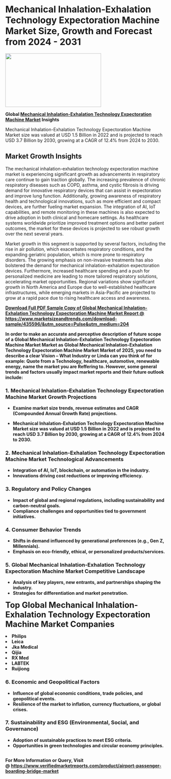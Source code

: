 <H1>Mechanical Inhalation-Exhalation Technology Expectoration Machine Market Size, Growth and Forecast from 2024 - 2031</H1><img class="aligncenter size-medium wp-image-584254" src="https://thirdeyenews.in/wp-content/uploads/2024/09/Global-Market-Research-300x168.jpeg" alt="" width="300" height="168" /><p><strong>Global&nbsp;<a href="https://www.marketsizeandtrends.com/download-sample/435596/&amp;utm_source=Pulse&amp;utm_medium=204">Mechanical Inhalation-Exhalation Technology Expectoration Machine Market</a> Insights</strong></p><p>Mechanical Inhalation-Exhalation Technology Expectoration Machine Market size was valued at USD 1.5 Billion in 2022 and is projected to reach USD 3.7 Billion by 2030, growing at a CAGR of 12.4% from 2024 to 2030.</p><p><h2>Market Growth Insights</h2> <p>The mechanical inhalation-exhalation technology expectoration machine market is experiencing significant growth as advancements in respiratory care continue to gain traction globally. The increasing prevalence of chronic respiratory diseases such as COPD, asthma, and cystic fibrosis is driving demand for innovative respiratory devices that can assist in expectoration and improve lung function. Additionally, growing awareness of respiratory health and technological innovations, such as more efficient and compact devices, are further fueling market expansion. The integration of AI, IoT capabilities, and remote monitoring in these machines is also expected to drive adoption in both clinical and homecare settings. As healthcare systems worldwide prioritize improved treatment options and better patient outcomes, the market for these devices is projected to see robust growth over the next several years.</p> <p><strong><a href="#"></a></strong></p> <p>Market growth in this segment is supported by several factors, including the rise in air pollution, which exacerbates respiratory conditions, and the expanding geriatric population, which is more prone to respiratory disorders. The growing emphasis on non-invasive treatments has also bolstered the demand for mechanical inhalation-exhalation expectoration devices. Furthermore, increased healthcare spending and a push for personalized medicine are leading to more tailored respiratory solutions, accelerating market opportunities. Regional variations show significant growth in North America and Europe due to well-established healthcare infrastructures, while emerging markets in Asia-Pacific are projected to grow at a rapid pace due to rising healthcare access and awareness.</p> <p><strong><a href="#"></p><p><span class=""><strong>Download Full PDF Sample Copy of Global Mechanical Inhalation-Exhalation Technology Expectoration Machine Market Report</strong> @ <a href="https://www.marketsizeandtrends.com/download-sample/435596/&amp;utm_source=Pulse&amp;utm_medium=204" target="_blank">https://www.marketsizeandtrends.com/download-sample/435596/&amp;utm_source=Pulse&amp;utm_medium=204</a></span></p><p>In order to make an accurate and perceptive description of future scope of a Global&nbsp;Mechanical Inhalation-Exhalation Technology Expectoration Machine Market Market as Global&nbsp;Mechanical Inhalation-Exhalation Technology Expectoration Machine Market Market of 2025, you need to describe a clear Vision &ndash; What Industry or Linda can you think of for example: Quote from a Technology, healthcare, automotive, renewable energy, name the market you are Reffering to. However, some general trends and factors usually impact market reports and their future outlook include:</p><h3>1.&nbsp;<strong>Mechanical Inhalation-Exhalation Technology Expectoration Machine Market Growth Projections</strong></h3><ul><li>Examine market size trends, revenue estimates and CAGR (Compounded Annual Growth Rate) projections.</li><li><p>Mechanical Inhalation-Exhalation Technology Expectoration Machine Market size was valued at USD 1.5 Billion in 2022 and is projected to reach USD 3.7 Billion by 2030, growing at a CAGR of 12.4% from 2024 to 2030.</p></li></ul><h3>2.&nbsp;<strong>Mechanical Inhalation-Exhalation Technology Expectoration Machine Market Technological Advancements</strong></h3><ul><li>Integration of AI, IoT, blockchain, or automation in the industry.</li><li>Innovations driving cost reductions or improving efficiency.</li></ul><h3>3.&nbsp;<strong>Regulatory and Policy Changes</strong></h3><ul><li>Impact of global and regional regulations, including sustainability and carbon-neutral goals.</li><li>Compliance challenges and opportunities tied to government initiatives.</li></ul><h3>4.&nbsp;<strong>Consumer Behavior Trends</strong></h3><ul><li>Shifts in demand influenced by generational preferences (e.g., Gen Z, Millennials).</li><li>Emphasis on eco-friendly, ethical, or personalized products/services.</li></ul><h3>5.&nbsp;<strong>Global Mechanical Inhalation-Exhalation Technology Expectoration Machine Market Competitive Landscape</strong></h3><ul><li>Analysis of key players, new entrants, and partnerships shaping the industry.</li><li>Strategies for differentiation and market penetration.</li></ul><p data-pm-slice="1 1 []"><span style="color: inherit; font-family: inherit; font-size: 25px;">Top Global Mechanical Inhalation-Exhalation Technology Expectoration Machine Market Companies</span></p><div class="" data-test-id=""><p><li>Philips</li><li> Leica</li><li> Jka Medical</li><li> Qijia</li><li> RX Med</li><li> LABTEK</li><li> Ruijiong</li></p></div><h3>6.&nbsp;<strong>Economic and Geopolitical Factors</strong></h3><ul><li>Influence of global economic conditions, trade policies, and geopolitical events.</li><li>Resilience of the market to inflation, currency fluctuations, or global crises.</li></ul><h3>7.&nbsp;<strong>Sustainability and ESG (Environmental, Social, and Governance)</strong></h3><ul><li>Adoption of sustainable practices to meet ESG criteria.</li><li>Opportunities in green technologies and circular economy principles.</li></ul><h2><strong style="font-size: 14px;">For More Information or Query, Visit @&nbsp;</strong><a style="background-color: #ffffff; font-size: 14px;" href="https://www.marketsizeandtrends.com/report/mechanical-inhalation-exhalation-technology-expectoration-machine-market/" target="_blank">https://www.verifiedmarketreports.com/product/airport-passenger-boarding-bridge-market</a></h2>
